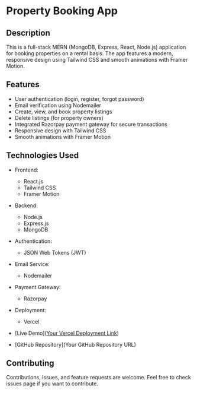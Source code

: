 # Property Booking App

## Description

This is a full-stack MERN (MongoDB, Express, React, Node.js) application for booking properties on a rental basis. The app features a modern, responsive design using Tailwind CSS and smooth animations with Framer Motion.

## Features

- User authentication (login, register, forgot password)
- Email verification using Nodemailer
- Create, view, and book property listings
- Delete listings (for property owners)
- Integrated Razorpay payment gateway for secure transactions
- Responsive design with Tailwind CSS
- Smooth animations with Framer Motion

## Technologies Used

- Frontend:
  - React.js
  - Tailwind CSS
  - Framer Motion
- Backend:
  - Node.js
  - Express.js
  - MongoDB
- Authentication:
  - JSON Web Tokens (JWT)
- Email Service:
  - Nodemailer
- Payment Gateway:
  - Razorpay
- Deployment:
  - Vercel


- [Live Demo]([Your Vercel Deployment Link](https://wanderlust-myk8.vercel.app/))
- [GitHub Repository](Your GitHub Repository URL)

## Contributing

Contributions, issues, and feature requests are welcome. Feel free to check issues page if you want to contribute.
